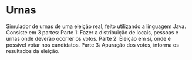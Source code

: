 # Urnas
Simulador de urnas de uma eleição real, feito utilizando a linguagem Java.
Consiste em 3 partes:
Parte 1: Fazer a distribuição de locais, pessoas e urnas onde deverão ocorrer os votos.
Parte 2: Eleição em si, onde é possível votar nos candidatos.
Parte 3: Apuração dos votos, informa os resultados da eleição.
